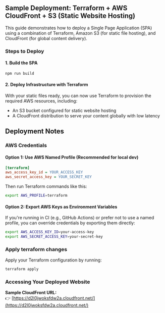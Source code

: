 
## Sample Deployment: Terraform + AWS CloudFront + S3 (Static Website Hosting)

This guide demonstrates how to deploy a Single Page Application (SPA) using a combination of Terraform, Amazon S3 (for static file hosting), and CloudFront (for global content delivery).

### Steps to Deploy

#### 1. Build the SPA

```bash
npm run build
```
#### 2. Deploy Infrastructure with Terraform
With your static files ready, you can now use Terraform to provision the required AWS resources, including:

- An S3 bucket configured for static website hosting
- A CloudFront distribution to serve your content globally with low latency


## Deployment Notes

### AWS Credentials

#### Option 1: Use AWS Named Profile (Recommended for local dev)

```ini
[terraform]
aws_access_key_id = YOUR_ACCESS_KEY
aws_secret_access_key = YOUR_SECRET_KEY
```

Then run Terraform commands like this:

```bash
export AWS_PROFILE=terraform
```

#### Option 2: Export AWS Keys as Environment Variables

If you're running in CI (e.g., GitHub Actions) or prefer not to use a named profile, you can override credentials by exporting them directly:

```bash
export AWS_ACCESS_KEY_ID=your-access-key
export AWS_SECRET_ACCESS_KEY=your-secret-key
```



### Apply terraform changes

Apply your Terraform configuration by running:

```bash
terraform apply
```


### Accessing Your Deployed Website

**Sample CloudFront URL:**  
👉 [https://d2l0jwoksfdw2a.cloudfront.net/](https://d2l0jwoksfdw2a.cloudfront.net/)